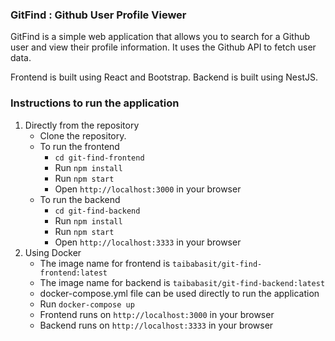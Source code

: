 ### GitFind : Github User Profile Viewer

GitFind is a simple web application that allows you to search for a Github user and view their profile information. It uses the Github API to fetch user data.

Frontend is built using React and Bootstrap. Backend is built using NestJS.

### Instructions to run the application
1. Directly from the repository
    - Clone the repository. 
    - To run the frontend
        - `cd git-find-frontend`
        - Run `npm install`
        - Run `npm start`
        - Open `http://localhost:3000` in your browser
    - To run the backend
        - `cd git-find-backend`
        - Run `npm install`
        - Run `npm start`
        - Open `http://localhost:3333` in your browser
2. Using Docker
    - The image name for frontend is `taibabasit/git-find-frontend:latest`
    - The image name for backend is `taibabasit/git-find-backend:latest`
    - docker-compose.yml file can be used directly to run the application
    - Run `docker-compose up`
    - Frontend runs on `http://localhost:3000` in your browser
    - Backend runs on `http://localhost:3333` in your browser